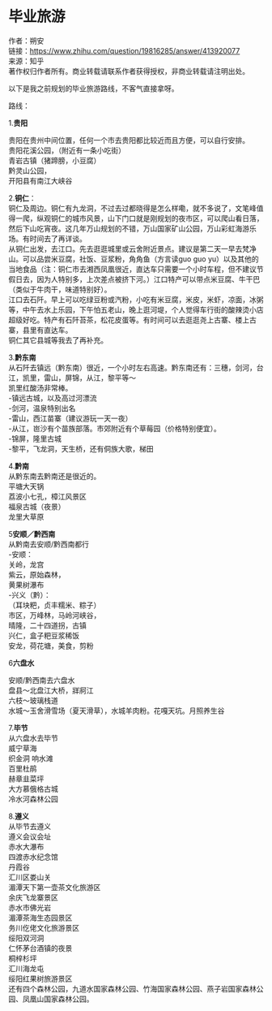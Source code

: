 # 毕业旅游

作者：朔安  
链接：https://www.zhihu.com/question/19816285/answer/413920077  
来源：知乎  
著作权归作者所有。商业转载请联系作者获得授权，非商业转载请注明出处。  
  


以下是我之前规划的毕业旅游路线，不客气直接拿呀。  


路线：

1.**贵阳**

贵阳在贵州中间位置，任何一个市去贵阳都比较近而且方便，可以自行安排。  
 贵阳花溪公园，（附近有一条小吃街）  
 青岩古镇（猪蹄膀，小豆腐）  
 黔灵山公园，  
 开阳县有南江大峡谷

2.**铜仁**：  
 铜仁及周边。铜仁有九龙洞，不过去过都晓得是怎么样嘞，就不多说了，文笔峰值得一爬，纵观铜仁的城市风景，山下门口就是刚规划的夜市区，可以爬山看日落，然后下山吃宵夜。这几年万山规划的不错，万山国家矿山公园，万山彩虹海游乐场。有时间去了再详谈。  
 从铜仁出发，去江口。先去逛逛城里或云舍附近景点。建议是第二天一早去梵净山。可以品尝米豆腐，社饭、豆浆粉，角角鱼（方言读guo guo yu）以及其他的当地食品（注：铜仁市去湘西凤凰很近，直达车只需要一个小时车程，但不建议节假日去，因为人特别多，上次差点被挤下河。）江口特产可以带点米豆腐、牛干巴（类似于牛肉干，味道特别好）。  
 江口去石阡。早上可以吃绿豆粉或汽粉，小吃有米豆腐，米皮，米虾，凉面，冰粥等，中午去水上乐园，下午怕五老山，晚上逛河堤，个人觉得车行街的酸辣烫小店超级好吃。特产有石阡苔茶，松花皮蛋等。有时间可以去逛逛尧上古寨、楼上古寨，县里有直达车。  
 铜仁其它县城等我去了再补充。

3.**黔东南**  
 从石阡去镇远（黔东南）很近，一个小时左右高速。黔东南还有：三穗，剑河，台江，凯里，雷山，屏锦，从江，黎平等～  
 凯里红酸汤非常棒。  
 -镇远古城，以及高过河漂流  
 -剑河，温泉特别出名  
 -雷山，西江苗寨（建议游玩一天一夜）  
 -从江，岜沙有个苗族部落。市郊附近有个草莓园（价格特别便宜）。  
 -锦屏，隆里古城  
 -黎平，飞龙洞，天生桥，还有侗族大歌，梯田

4.**黔南**  
 从黔东南去黔南还是很近的。  
 平塘大天锅  
 荔波小七孔，樟江风景区  
 福泉古城（夜景）  
 龙里大草原

5**安顺／黔西南**  
 从黔南去安顺/黔西南都行  
 -安顺：  
 关岭，龙宫  
 紫云，原始森林，  
 黄果树瀑布  
 -兴义（黔）：  
 （耳块粑，贞丰糯米、粽子）  
 市区，万峰林，马岭河峡谷，  
 晴隆，二十四道拐，古镇  
 兴仁，盒子粑豆浆稀饭  
 安龙，荷花塘，美食，剪粉

6**六盘水**

安顺/黔西南去六盘水  
 盘县～北盘江大桥，牂牁江  
 六枝～玻璃栈道  
 水城～玉舍滑雪场（夏天滑草），水城羊肉粉。花嘎天坑。月照养生谷

7.**毕节**  
 从六盘水去毕节  
 威宁草海  
 织金洞 响水滩  
 百里杜鹃  
 赫章韭菜坪  
 大方慕俄格古城  
 冷水河森林公园

8.**遵义**  
 从毕节去遵义  
 遵义会议会址  
 赤水大瀑布  
 四渡赤水纪念馆  
 丹霞谷  
 汇川区娄山关  
 湄潭天下第一壶茶文化旅游区  
 余庆飞龙寨景区  
 赤水市佛光岩  
 湄潭茶海生态园景区  
 务川仡佬文化旅游景区  
 绥阳双河洞  
 仁怀茅台酒镇的夜景  
 桐梓杉坪  
 汇川海龙屯  
 绥阳红果树旅游景区  
 还有四个森林公园，九道水国家森林公园、竹海国家森林公园、燕子岩国家森林公园、凤凰山国家森林公园。

